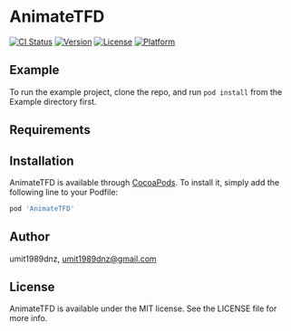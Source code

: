 # AnimateTFD

[![CI Status](https://img.shields.io/travis/umit1989dnz/AnimateTFD.svg?style=flat)](https://travis-ci.org/umit1989dnz/AnimateTFD)
[![Version](https://img.shields.io/cocoapods/v/AnimateTFD.svg?style=flat)](https://cocoapods.org/pods/AnimateTFD)
[![License](https://img.shields.io/cocoapods/l/AnimateTFD.svg?style=flat)](https://cocoapods.org/pods/AnimateTFD)
[![Platform](https://img.shields.io/cocoapods/p/AnimateTFD.svg?style=flat)](https://cocoapods.org/pods/AnimateTFD)

## Example

To run the example project, clone the repo, and run `pod install` from the Example directory first.

## Requirements

## Installation

AnimateTFD is available through [CocoaPods](https://cocoapods.org). To install
it, simply add the following line to your Podfile:

```ruby
pod 'AnimateTFD'
```

## Author

umit1989dnz, umit1989dnz@gmail.com

## License

AnimateTFD is available under the MIT license. See the LICENSE file for more info.
